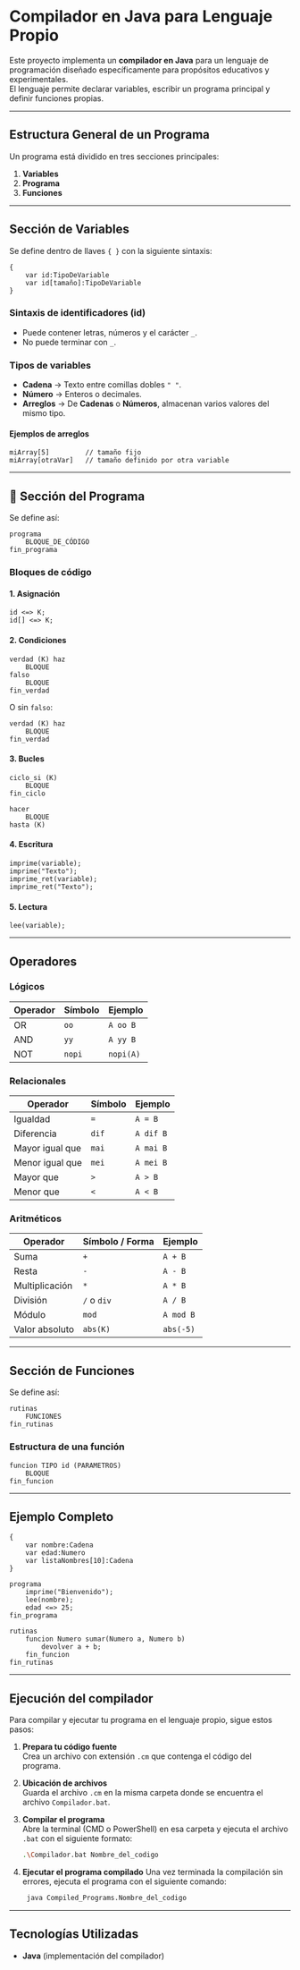 # Compilador en Java para Lenguaje Propio

Este proyecto implementa un **compilador en Java** para un lenguaje de programación diseñado específicamente para propósitos educativos y experimentales.  
El lenguaje permite declarar variables, escribir un programa principal y definir funciones propias.

---

## Estructura General de un Programa

Un programa está dividido en tres secciones principales:

1. **Variables**
2. **Programa**
3. **Funciones**

---

## Sección de Variables

Se define dentro de llaves `{ }` con la siguiente sintaxis:

```plaintext
{
    var id:TipoDeVariable
    var id[tamaño]:TipoDeVariable
}
```

### Sintaxis de identificadores (id)
- Puede contener letras, números y el carácter `_`.
- No puede terminar con `_`.

### Tipos de variables
- **Cadena** → Texto entre comillas dobles `" "`.
- **Número** → Enteros o decimales.
- **Arreglos** → De **Cadenas** o **Números**, almacenan varios valores del mismo tipo.

#### Ejemplos de arreglos
```plaintext
miArray[5]         // tamaño fijo
miArray[otraVar]   // tamaño definido por otra variable
```

---

## 🔹 Sección del Programa

Se define así:

```plaintext
programa
    BLOQUE_DE_CÓDIGO
fin_programa
```

### Bloques de código

#### 1. **Asignación**
```plaintext
id <=> K;
id[] <=> K;
```

#### 2. **Condiciones**
```plaintext
verdad (K) haz
    BLOQUE
falso
    BLOQUE
fin_verdad
```

O sin `falso`:
```plaintext
verdad (K) haz
    BLOQUE
fin_verdad
```

#### 3. **Bucles**
```plaintext
ciclo_si (K)
    BLOQUE
fin_ciclo
```

```plaintext
hacer
    BLOQUE
hasta (K)
```

#### 4. **Escritura**
```plaintext
imprime(variable);
imprime("Texto");
imprime_ret(variable);
imprime_ret("Texto");
```

#### 5. **Lectura**
```plaintext
lee(variable);
```

---

## Operadores

### Lógicos
| Operador | Símbolo | Ejemplo |
|----------|---------|---------|
| OR       | `oo`    | `A oo B` |
| AND      | `yy`    | `A yy B` |
| NOT      | `nopi`  | `nopi(A)` |

### Relacionales
| Operador         | Símbolo | Ejemplo |
|------------------|---------|---------|
| Igualdad         | `=`     | `A = B` |
| Diferencia       | `dif`   | `A dif B` |
| Mayor igual que  | `mai`   | `A mai B` |
| Menor igual que  | `mei`   | `A mei B` |
| Mayor que        | `>`     | `A > B` |
| Menor que        | `<`     | `A < B` |

### Aritméticos
| Operador           | Símbolo / Forma | Ejemplo |
|--------------------|-----------------|---------|
| Suma               | `+`             | `A + B` |
| Resta              | `-`             | `A - B` |
| Multiplicación     | `*`             | `A * B` |
| División           | `/` o `div`     | `A / B` |
| Módulo             | `mod`           | `A mod B` |
| Valor absoluto     | `abs(K)`        | `abs(-5)` |

---

## Sección de Funciones

Se define así:

```plaintext
rutinas
    FUNCIONES
fin_rutinas
```

### Estructura de una función
```plaintext
funcion TIPO id (PARAMETROS)
    BLOQUE
fin_funcion
```

---

## Ejemplo Completo

```plaintext
{
    var nombre:Cadena
    var edad:Numero
    var listaNombres[10]:Cadena
}

programa
    imprime("Bienvenido");
    lee(nombre);
    edad <=> 25;
fin_programa

rutinas
    funcion Numero sumar(Numero a, Numero b)
        devolver a + b;
    fin_funcion
fin_rutinas
```

---
## Ejecución del compilador

Para compilar y ejecutar tu programa en el lenguaje propio, sigue estos pasos:

1. **Prepara tu código fuente**  
   Crea un archivo con extensión `.cm` que contenga el código del programa.

2. **Ubicación de archivos**  
   Guarda el archivo `.cm` en la misma carpeta donde se encuentra el archivo `Compilador.bat`.

3. **Compilar el programa**  
   Abre la terminal (CMD o PowerShell) en esa carpeta y ejecuta el archivo `.bat` con el siguiente formato:  
   ```bash
   .\Compilador.bat Nombre_del_codigo
4. **Ejecutar el programa compilado**
   Una vez terminada la compilación sin errores, ejecuta el programa con el siguiente comando:
   ```bash
    java Compiled_Programs.Nombre_del_codigo
---

## Tecnologías Utilizadas
- **Java** (implementación del compilador)

